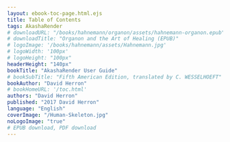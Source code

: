 ```yaml
---
layout: ebook-toc-page.html.ejs
title: Table of Contents
tags: AkashaRender
# downloadURL: "/books/hahnemann/organon/assets/hahnemann-organon.epub"
# downloadTitle: "Organon and the Art of Healing (EPUB)"
# logoImage: '/books/hahnemann/assets/Hahnemann.jpg'
# logoWidth: '100px'
# logoHeight: "100px"
headerHeight: "140px"
bookTitle: "AkashaRender User Guide"
# bookSubTitle: "Fifth American Edition, translated by C. WESSELHOEFT"
bookAuthor: "David Herron"
# bookHomeURL: '/toc.html'
authors: "David Herron"
published: "2017 David Herron"
language: "English"
coverImage: "/Human-Skeleton.jpg"
noLogoImage: "true"
# EPUB download, PDF download
---
```


<nav epub:type="toc" id="toc">

<ol type="1" start="1">
    <li><a href="index.html" id="index"></a></li>
    <li><a href="2-setup.html" id="setup"></a></li>
    <li><a href="3-create-content.html" id="create-content"></a></li>
    <li><a href="configuration.html" id="configuration"></a></li>
    <!-- <li>API
        <ol>
        <li><a href="api/built-in.js.html" id="built-in">Built-in Plugin</a></li>
        <li><a href="api/caching.js.html" id="caching">Caching</a></li>
        <li><a href="api/Configuration.js.html" id="Configuration">Configuration</a></li>
        <li><a href="api/documents.js.html" id="documents">Documents</a></li>
        <li><a href="api/filez.js.html" id="filez"></a>filez</li>
        <li><a href="api/HTMLRenderer.js.html" id="HTMLRenderer">HTMLRenderer</a></li>
        <li><a href="api/index.js.html" id="index">index</a></li>
        <li><a href="api/Plugin.js.html" id="Plugin">Plugin</a></li>
        <li><a href="api/render-cssless.js.html" id="render-cssless">render-cssless</a></li>
        <li><a href="api/render-ejs.js.html" id="render-ejs">render-ejs</a></li>
        <li><a href="api/render-md.js.html" id="render-md">render-md</a></li>
        <li><a href="api/render.js.html" id="render">render</a></li>
        <li><a href="api/Renderer.js.html" id="Renderer">Renderer</a></li>
        </ol>
    </li> -->
</ol>

</nav>
